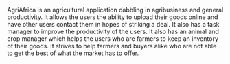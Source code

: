 AgriAfrica is an agricultural application dabbling in agribusiness and general productivity. It allows the users the ability to upload their goods online and have other users contact
them in hopes of striking a deal. It also has a task manager to improve the productivity of the users. It also has an animal and crop manager which helps the users who are farmers to keep 
an inventory of their goods. It strives to help farmers and buyers alike who are not able to get the best of what the market has to offer.
